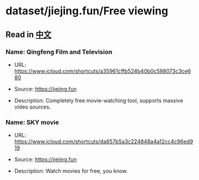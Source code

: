 # dataset/jiejing.fun/Free viewing

## Read in [中文](README_ZH.md)

### Name: Qingfeng Film and Television

- URL: https://www.icloud.com/shortcuts/a35961cffb524b40b0c588073c3ce680

- Source: https://jiejing.fun

- Description: Completely free movie-watching tool, supports massive video sources.

### Name: SKY movie

- URL: https://www.icloud.com/shortcuts/da857b5a3c224848a4a12cc4c96ed919

- Source: https://jiejing.fun

- Description: Watch movies for free, you know.

